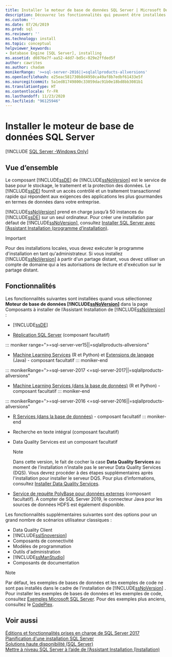 ```yaml
---
title: Installer le moteur de base de données SQL Server | Microsoft Docs
description: Découvrez les fonctionnalités qui peuvent être installées lorsque vous sélectionnez Moteur de base de données Microsoft SQL Server à partir des composants à installer de l’Assistant Installation de SQL Server.
ms.custom: ''
ms.date: 07/26/2019
ms.prod: sql
ms.reviewer: ''
ms.technology: install
ms.topic: conceptual
helpviewer_keywords:
- Database Engine [SQL Server], installing
ms.assetid: d0876e7f-aa52-4dd7-bd5c-029e2ffded5f
author: cawrites
ms.author: chadam
monikerRange: '>=sql-server-2016||=sqlallproducts-allversions'
ms.openlocfilehash: e25eac581730b8d4950ca49af8b7edbf61433e5f
ms.sourcegitcommit: 5a1ed81749800c33059dac91b0e18bd8bb3081b1
ms.translationtype: HT
ms.contentlocale: fr-FR
ms.lasthandoff: 11/23/2020
ms.locfileid: "96125946"
---
```

# <a name="install-sql-server-database-engine"></a>Installer le moteur de base de données SQL Server

[!INCLUDE [SQL Server -Windows Only](../../includes/applies-to-version/sql-windows-only.md)]

## <a name="overview"></a>Vue d’ensemble
Le composant [!INCLUDE[ssDE](../../includes/ssde-md.md)] de [!INCLUDE[ssNoVersion](../../includes/ssnoversion-md.md)] est le service de base pour le stockage, le traitement et la protection des données. Le [!INCLUDE[ssDE](../../includes/ssde-md.md)] fournit un accès contrôlé et un traitement transactionnel rapide qui répondent aux exigences des applications les plus gourmandes en termes de données dans votre entreprise.  
  
[!INCLUDE[ssNoVersion](../../includes/ssnoversion-md.md)] prend en charge jusqu’à 50 instances du [!INCLUDE[ssDE](../../includes/ssde-md.md)] sur un seul ordinateur. Pour créer une installation par défaut de [!INCLUDE[ssNoVersion](../../includes/ssnoversion-md.md)], consultez [Installer SQL Server avec l’Assistant Installation &#40;programme d’installation&#41;](../../database-engine/install-windows/install-sql-server-from-the-installation-wizard-setup.md).  
  
>[!IMPORTANT]
>Pour des installations locales, vous devez exécuter le programme d'installation en tant qu'administrateur. Si vous installez [!INCLUDE[ssNoVersion](../../includes/ssnoversion-md.md)] à partir d'un partage distant, vous devez utiliser un compte de domaine qui a les autorisations de lecture et d'exécution sur le partage distant.  

## <a name="features"></a>Fonctionnalités
Les fonctionnalités suivantes sont installées quand vous sélectionnez **Moteur de base de données [!INCLUDE[ssNoVersion](../../includes/ssnoversion-md.md)]** dans la page Composants à installer de l’Assistant Installation de [!INCLUDE[ssNoVersion](../../includes/ssnoversion-md.md)] :  
  
-   [!INCLUDE[ssDE](../../includes/ssde-md.md)]  
  
-   [Réplication SQL Server](../../relational-databases/replication/sql-server-replication.md) (composant facultatif)  

::: moniker range=">=sql-server-ver15||=sqlallproducts-allversions" 
-   [Machine Learning Services](../../machine-learning/install/sql-machine-learning-services-windows-install.md) (R et Python) et [Extensions de langage](../..//language-extensions/install/windows-java.md) (Java) - composant facultatif
::: moniker-end

::: monikerRange=">=sql-server-2017 <=sql-server-2017||=sqlallproducts-allversions"
-   [Machine Learning Services (dans la base de données)](../../machine-learning/install/sql-machine-learning-services-windows-install.md) (R et Python) - composant facultatif
::: moniker-end

::: monikerRange=">=sql-server-2016 <=sql-server-2016||=sqlallproducts-allversions"
-   [R Services (dans la base de données)](../../machine-learning/install/sql-r-services-windows-install.md) - composant facultatif
::: moniker-end

-   Recherche en texte intégral (composant facultatif)  
  
-   Data Quality Services est un composant facultatif  
  
    > [!NOTE]  
    >  Dans cette version, le fait de cocher la case **Data Quality Services** au moment de l’installation n’installe pas le serveur Data Quality Services (DQS). Vous devrez procéder à des étapes supplémentaires après l'installation pour installer le serveur DQS. Pour plus d’informations, consultez [Installer Data Quality Services](../../data-quality-services/install-windows/install-data-quality-services.md).  
    
- [Service de requête PolyBase pour données externes](../../relational-databases/polybase/polybase-guide.md) (composant facultatif). À compter de SQL Server 2019, le connecteur Java pour les sources de données HDFS est également disponible.

  
 Les fonctionnalités supplémentaires suivantes sont des options pour un grand nombre de scénarios utilisateur classiques :  
  
-   Data Quality Client
-   [!INCLUDE[ssISnoversion](../../includes/ssisnoversion-md.md)]
-   Composants de connectivité
-   Modèles de programmation
-   Outils d'administration
-   [!INCLUDE[ssManStudio](../../includes/ssmanstudio-md.md)]
-   Composants de documentation  
  

> [!NOTE]  
>  Par défaut, les exemples de bases de données et les exemples de code ne sont pas installés dans le cadre de l'installation de [!INCLUDE[ssNoVersion](../../includes/ssnoversion-md.md)] . Pour installer les exemples de bases de données et les exemples de code, consultez [Exemples Microsoft SQL Server](../../samples/sql-samples-where-are.md). Pour des exemples plus anciens, consultez le [CodePlex](https://go.microsoft.com/fwlink/?LinkId=87843).  

  
## <a name="see-also"></a>Voir aussi  
 [Éditions et fonctionnalités prises en charge de SQL Server 2017](~/sql-server/editions-and-components-of-sql-server-2017.md)   
 [Planification d'une installation SQL Server](../../sql-server/install/planning-a-sql-server-installation.md)   
 [Solutions haute disponibilité &#40;SQL Server&#41;](../sql-server-business-continuity-dr.md)   
 [Mettre à niveau SQL Server à l’aide de l’Assistant Installation &#40;Installation&#41;](../../database-engine/install-windows/upgrade-sql-server-using-the-installation-wizard-setup.md)  
  
